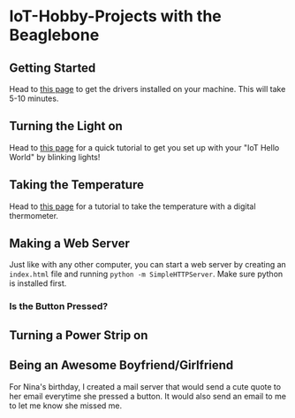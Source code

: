 # IoT-Hobby-Projects with the Beaglebone

## Getting Started

Head to [this page](http://beagleboard.org/static/beaglebone/latest/README.htm) to get the drivers installed on your machine.  This will take 5-10 minutes.

## Turning the Light on

Head to [this page](http://www.circuidipity.com/bbb-led.html) for a quick tutorial to get you set up with your "IoT Hello World" by blinking lights!

## Taking the Temperature

Head to [this page](http://www.bonebrews.com/temperature-monitoring-with-the-ds18b20-on-a-beaglebone-black/z) for a tutorial to take the temperature with a digital thermometer.

## Making a Web Server

Just like with any other computer, you can start a web server by creating an `index.html` file and running `python -m SimpleHTTPServer`.  Make sure python is installed first.

### Is the Button Pressed?

## Turning a Power Strip on

## Being an Awesome Boyfriend/Girlfriend

For Nina's birthday, I created a mail server that would send a cute quote to her email everytime she pressed a button.  It would also send an email to me to let me know she missed me.
